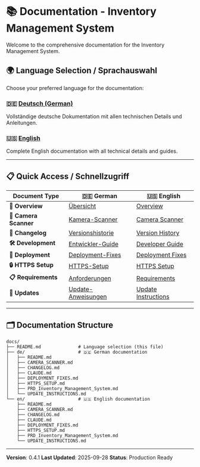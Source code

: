 # 📚 Documentation - Inventory Management System

Welcome to the comprehensive documentation for the Inventory Management System.

## 🌍 Language Selection / Sprachauswahl

Choose your preferred language for the documentation:

### 🇩🇪 **[Deutsch (German)](de/README.md)**
Vollständige deutsche Dokumentation mit allen technischen Details und Anleitungen.

### 🇺🇸 **[English](en/README.md)**
Complete English documentation with all technical details and guides.

---

## 📋 Quick Access / Schnellzugriff

| Document Type | 🇩🇪 German | 🇺🇸 English |
|---------------|-------------|-------------|
| **📖 Overview** | [Übersicht](de/README.md) | [Overview](en/README.md) |
| **📱 Camera Scanner** | [Kamera-Scanner](de/CAMERA_SCANNER.md) | [Camera Scanner](en/CAMERA_SCANNER.md) |
| **📝 Changelog** | [Versionshistorie](de/CHANGELOG.md) | [Version History](en/CHANGELOG.md) |
| **🛠️ Development** | [Entwickler-Guide](de/CLAUDE.md) | [Developer Guide](en/CLAUDE.md) |
| **🚀 Deployment** | [Deployment-Fixes](de/DEPLOYMENT_FIXES.md) | [Deployment Fixes](en/DEPLOYMENT_FIXES.md) |
| **🔒 HTTPS Setup** | [HTTPS-Setup](de/HTTPS_SETUP.md) | [HTTPS Setup](en/HTTPS_SETUP.md) |
| **📋 Requirements** | [Anforderungen](de/PRD_Inventory_Management_System.md) | [Requirements](en/PRD_Inventory_Management_System.md) |
| **🔄 Updates** | [Update-Anweisungen](de/UPDATE_INSTRUCTIONS.md) | [Update Instructions](en/UPDATE_INSTRUCTIONS.md) |

---

## 🗂️ Documentation Structure

```
docs/
├── README.md              # Language selection (this file)
├── de/                    # 🇩🇪 German documentation
│   ├── README.md
│   ├── CAMERA_SCANNER.md
│   ├── CHANGELOG.md
│   ├── CLAUDE.md
│   ├── DEPLOYMENT_FIXES.md
│   ├── HTTPS_SETUP.md
│   ├── PRD_Inventory_Management_System.md
│   └── UPDATE_INSTRUCTIONS.md
└── en/                    # 🇺🇸 English documentation
    ├── README.md
    ├── CAMERA_SCANNER.md
    ├── CHANGELOG.md
    ├── CLAUDE.md
    ├── DEPLOYMENT_FIXES.md
    ├── HTTPS_SETUP.md
    ├── PRD_Inventory_Management_System.md
    └── UPDATE_INSTRUCTIONS.md
```

---

**Version**: 0.4.1
**Last Updated**: 2025-09-28
**Status**: Production Ready
